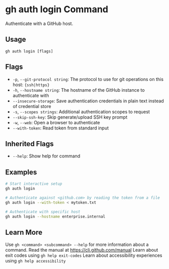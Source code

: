 # gh auth login Command

Authenticate with a GitHub host.

## Usage

```
gh auth login [flags]
```

## Flags

*   `-p`, `--git-protocol string`: The protocol to use for git operations on this host: `{ssh|https}`
*   `-h`, `--hostname string`: The hostname of the GitHub instance to authenticate with
*   `--insecure-storage`: Save authentication credentials in plain text instead of credential store
*   `-s`, `--scopes strings`: Additional authentication scopes to request
*   `--skip-ssh-key`: Skip generate/upload SSH key prompt
*   `-w`, `--web`: Open a browser to authenticate
*   `--with-token`: Read token from standard input

## Inherited Flags

*   `--help`: Show help for command

## Examples

```bash
# Start interactive setup
gh auth login

# Authenticate against <github.com> by reading the token from a file
gh auth login --with-token < mytoken.txt

# Authenticate with specific host
gh auth login --hostname enterprise.internal
```

## Learn More

Use `gh <command> <subcommand> --help` for more information about a command.
Read the manual at https://cli.github.com/manual
Learn about exit codes using `gh help exit-codes`
Learn about accessibility experiences using `gh help accessibility`
